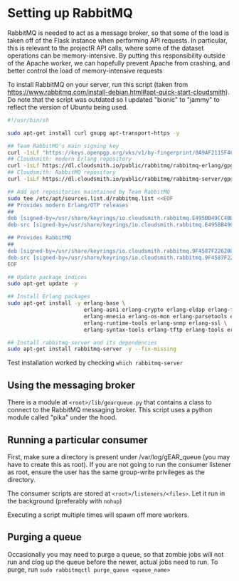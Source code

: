# Setting up RabbitMQ

RabbitMQ is needed to act as a message broker, so that some of the load is taken off of the Flask instance when performing API requests.  In particular, this is relevant to the projectR API calls, where some of the dataset operations can be memory-intensive. By putting this responsibility outside of the Apache worker, we can hopefully prevent Apache from crashing, and better control the load of memory-intensive requests

To install RabbitMQ on your server, run this script (taken from https://www.rabbitmq.com/install-debian.html#apt-quick-start-cloudsmith).  Do note that the script was outdated so I updated "bionic" to "jammy" to reflect the version of Ubuntu being used.

```bash
#!/usr/bin/sh

sudo apt-get install curl gnupg apt-transport-https -y

## Team RabbitMQ's main signing key
curl -1sLf "https://keys.openpgp.org/vks/v1/by-fingerprint/0A9AF2115F4687BD29803A206B73A36E6026DFCA" | sudo gpg --dearmor | sudo tee /usr/share/keyrings/com.rabbitmq.team.gpg > /dev/null
## Cloudsmith: modern Erlang repository
curl -1sLf https://dl.cloudsmith.io/public/rabbitmq/rabbitmq-erlang/gpg.E495BB49CC4BBE5B.key | sudo gpg --dearmor | sudo tee /usr/share/keyrings/io.cloudsmith.rabbitmq.E495BB49CC4BBE5B.gpg > /dev/null
## Cloudsmith: RabbitMQ repository
curl -1sLf https://dl.cloudsmith.io/public/rabbitmq/rabbitmq-server/gpg.9F4587F226208342.key | sudo gpg --dearmor | sudo tee /usr/share/keyrings/io.cloudsmith.rabbitmq.9F4587F226208342.gpg > /dev/null

## Add apt repositories maintained by Team RabbitMQ
sudo tee /etc/apt/sources.list.d/rabbitmq.list <<EOF
## Provides modern Erlang/OTP releases
##
deb [signed-by=/usr/share/keyrings/io.cloudsmith.rabbitmq.E495BB49CC4BBE5B.gpg] https://dl.cloudsmith.io/public/rabbitmq/rabbitmq-erlang/deb/ubuntu jammy main
deb-src [signed-by=/usr/share/keyrings/io.cloudsmith.rabbitmq.E495BB49CC4BBE5B.gpg] https://dl.cloudsmith.io/public/rabbitmq/rabbitmq-erlang/deb/ubuntu jammy main

## Provides RabbitMQ
##
deb [signed-by=/usr/share/keyrings/io.cloudsmith.rabbitmq.9F4587F226208342.gpg] https://dl.cloudsmith.io/public/rabbitmq/rabbitmq-server/deb/ubuntu jammy main
deb-src [signed-by=/usr/share/keyrings/io.cloudsmith.rabbitmq.9F4587F226208342.gpg] https://dl.cloudsmith.io/public/rabbitmq/rabbitmq-server/deb/ubuntu jammy main
EOF

## Update package indices
sudo apt-get update -y

## Install Erlang packages
sudo apt-get install -y erlang-base \
                        erlang-asn1 erlang-crypto erlang-eldap erlang-ftp erlang-inets \
                        erlang-mnesia erlang-os-mon erlang-parsetools erlang-public-key \
                        erlang-runtime-tools erlang-snmp erlang-ssl \
                        erlang-syntax-tools erlang-tftp erlang-tools erlang-xmerl

## Install rabbitmq-server and its dependencies
sudo apt-get install rabbitmq-server -y --fix-missing
```

Test installation worked by checking `which rabbitmq-server`

## Using the messaging broker

There is a module at `<root>/lib/gearqueue.py` that contains a class to connect to the RabbitMQ messaging broker. This script uses a python module called "pika" under the hood.

## Running a particular consumer

First, make sure a directory is present under /var/log/gEAR_queue (you may have to create this as root). If you are not going to run the consumer listener as root, ensure the user has the same group-write privileges as the directory.

The consumer scripts are stored at `<root>/listeners/<files>`.  Let it run in the background (preferably with `nohup`)

Executing a script multiple times will spawn off more workers.

## Purging a queue

Occasionally you may need to purge a queue, so that zombie jobs will not run and clog up the queue before the newer, actual jobs need to run.  To purge, run `sudo rabbitmqctl purge_queue <queue_name>`

